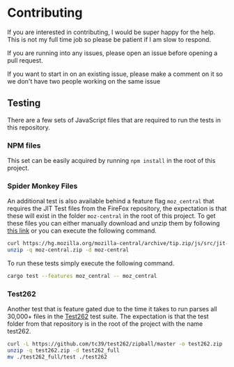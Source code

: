 # Contributing

If you are interested in contributing, I would be super happy for the help. This is not my
full time job so please be patient if I am slow to respond.

If you are running into any issues, please open an issue before opening a pull request.

If you want to start in on an existing issue, please make a comment on it so we don't have
two people working on the same issue

## Testing

There are a few sets of JavaScript files that are required to run the tests in this repository.

### NPM files

This set can be easily acquired by running `npm install` in the root of this project. 

### Spider Monkey Files

An additional test is also available behind a feature flag `moz_central` that requires the JIT Test files from the FireFox repository, the expectation is that these will exist in the folder `moz-central` in the root of this project. To get these files you can either manually download and unzip them by following [this link](https://hg.mozilla.org/mozilla-central/archive/tip.zip/js/src/jit-test/tests/) or you can execute the following command.

```sh
curl https://hg.mozilla.org/mozilla-central/archive/tip.zip/js/src/jit-test/tests/ --output moz-central.zip
unzip -q moz-central.zip -d moz-central
```

To run these tests simply execute the following command.

```sh
cargo test --features moz_central -- moz_central
```

### Test262

Another test that is feature gated due to the time it takes to run parses all 30,000+ files in the [Test262](https://github.com/tc39/test262) test suite. The expectation is that the test folder from that repository is in the root of the project with the name test262.

```sh
curl -L https://github.com/tc39/test262/zipball/master -o test262.zip
unzip -q test262.zip -d test262_full
mv ./test262_full/test ./test262
```
